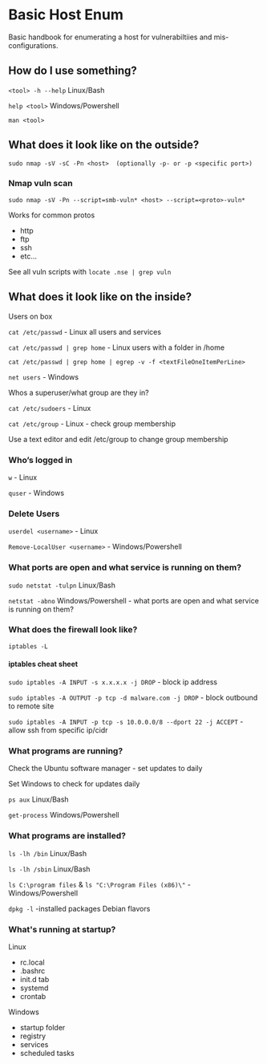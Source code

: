 # Basic Host Enum

Basic handbook for enumerating a host for vulnerabiltiies and mis-configurations.

## How do I use something?

  `<tool> -h --help` Linux/Bash
  
  `help <tool>`  Windows/Powershell
  
  `man <tool>` 

## What does it look like on the outside?

  `sudo nmap -sV -sC -Pn <host>  (optionally -p- or -p <specific port>)`
  
### Nmap vuln scan
  
  `sudo nmap -sV -Pn --script=smb-vuln* <host> --script=<proto>-vuln*` 
  
Works for common protos

  * http 
  * ftp 
  * ssh
  * etc… 

See all vuln scripts with `locate .nse | grep vuln`

## What does it look like on the inside?

  Users on box
  
  `cat /etc/passwd`  - Linux all users and services
  
  `cat /etc/passwd | grep home` - Linux users with a folder in /home
  
  `cat /etc/passwd | grep home | egrep -v -f <textFileOneItemPerLine>`
  
  `net users`  - Windows
  
  Whos a superuser/what group are they in? 
  
  `cat /etc/sudoers` - Linux
  
  `cat /etc/group` - Linux - check group membership
  
  Use a text editor and edit /etc/group to change group membership
  
 ### Who’s logged in
  
  `w` - Linux 
  
  `quser`  - Windows
  
 ### Delete Users
 
 `userdel <username>` - Linux 
 
 `Remove-LocalUser <username>` - Windows/Powershell
  
 ### What ports are open and what service is running on them?
  
  `sudo netstat -tulpn`    Linux/Bash 
  
  `netstat -abno`     Windows/Powershell - what ports are open and what service is running on them? 
  
  ### What does the firewall look like? 
  
  `iptables -L`
  
  #### iptables cheat sheet
  
  `sudo iptables -A INPUT -s x.x.x.x -j DROP`  - block ip address
  
  `sudo iptables -A OUTPUT -p tcp -d malware.com -j DROP`  - block outbound to remote site
  
  `sudo iptables -A INPUT -p tcp -s 10.0.0.0/8 --dport 22 -j ACCEPT`  - allow ssh from specific ip/cidr
  
  ### What programs are running? 
  
  Check the Ubuntu software manager - set updates to daily 
  
  Set Windows to check for updates daily 
  
  `ps aux`   Linux/Bash
  
  `get-process`   Windows/Powershell 
  
  ### What programs are installed? 
  
  `ls -lh /bin`  Linux/Bash
  
  `ls -lh /sbin` Linux/Bash
  
  `ls C:\program files` & `ls "C:\Program Files (x86)\"`  - Windows/Powershell 
  
  `dpkg -l` -installed packages Debian flavors
  
  ### What's running at startup? 
  
  Linux 
  
  * rc.local
  * .bashrc
  * init.d tab
  * systemd
  * crontab
  
  Windows 
  
  * startup folder
  * registry
  * services
  * scheduled tasks

